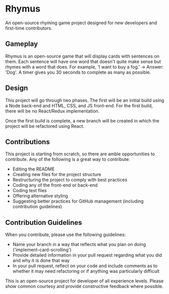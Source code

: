 # Rhymus
An open-source rhyming game project designed for new developers and first-time contributors.

## Gameplay
Rhymus is an open-source game that will display cards with sentences on them. Each sentence will have one word that doesn't quite make sense but rhymes with a word that does. For example, 'I want to buy a fog.' -> Answer: 'Dog'. A timer gives you 30 seconds to complete as many as possible.

## Design
This project will go through two phases. The first will be an initial build using a Node back-end and HTML, CSS, and JS front-end. For the first build, there will be no React/Redux implementation.

Once the first build is complete, a new branch will be created in which the project will be refactored using React.

## Contributions
This project is starting from scratch, so there are amble opportunities to contribute. Any of the following is a great way to contribute:
* Editing the README
* Creating new files for the project structure
* Restructuring the project to comply with best practices
* Coding any of the front-end or back-end
* Coding test files
* Offering alternative styling
* Suggesting better practices for GitHub management (including contribution guidelines)

## Contribution Guidelines
When you contribute, please use the following guidelines:
* Name your branch in a way that reflects what you plan on doing ('implement-card-scrolling')
* Provide detailed information in your pull request regarding what you did and why it is done that way
* In your pull request, reflect on your code and include comments as to whether it may need refactoring or if anything was particularly difficult

This is an open-source project for developer of all experience levels. Please show common courtesy and provide constructive feedback where possible.
